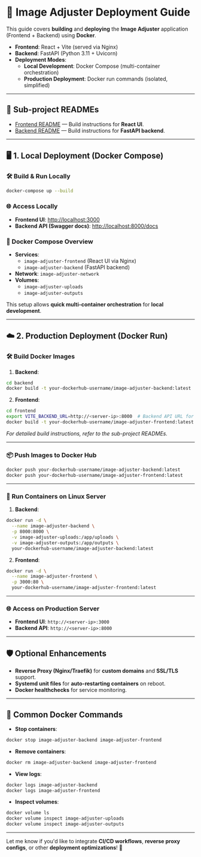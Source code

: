 # 🚀 Image Adjuster Deployment Guide

This guide covers **building** and **deploying** the **Image Adjuster** application (Frontend + Backend) using **Docker**.

- **Frontend**: React + Vite (served via Nginx)
- **Backend**: FastAPI (Python 3.11 + Uvicorn)
- **Deployment Modes**:
  - **Local Development**: Docker Compose (multi-container orchestration)
  - **Production Deployment**: Docker run commands (isolated, simplified)

---

## 📁 Sub-project READMEs

- [Frontend README](./frontend/README.md) — Build instructions for **React UI**.
- [Backend README](./backend/README.md) — Build instructions for **FastAPI backend**.

---

## 🖥️ 1. Local Deployment (Docker Compose)

### 🛠️ Build & Run Locally

```bash
docker-compose up --build
```

### 🌐 Access Locally

- **Frontend UI**: [http://localhost:3000](http://localhost:3000)
- **Backend API (Swagger docs)**: [http://localhost:8000/docs](http://localhost:8000/docs)

### 📄 Docker Compose Overview

- **Services**:
  - `image-adjuster-frontend` (React UI via Nginx)
  - `image-adjuster-backend` (FastAPI backend)
- **Network**: `image-adjuster-network`
- **Volumes**:
  - `image-adjuster-uploads`
  - `image-adjuster-outputs`

This setup allows **quick multi-container orchestration** for **local development**.

---

## ☁️ 2. Production Deployment (Docker Run)

### 🛠️ Build Docker Images

1. **Backend**:

```bash
cd backend
docker build -t your-dockerhub-username/image-adjuster-backend:latest .
```

2. **Frontend**:

```bash
cd frontend
export VITE_BACKEND_URL=http://<server-ip>:8000  # Backend API URL for production
docker build -t your-dockerhub-username/image-adjuster-frontend:latest .
```

_For detailed build instructions, refer to the sub-project READMEs._

---

### 📦 Push Images to Docker Hub

```bash
docker push your-dockerhub-username/image-adjuster-backend:latest
docker push your-dockerhub-username/image-adjuster-frontend:latest
```

---

### 🚀 Run Containers on Linux Server

1. **Backend**:

```bash
docker run -d \
  --name image-adjuster-backend \
  -p 8000:8000 \
  -v image-adjuster-uploads:/app/uploads \
  -v image-adjuster-outputs:/app/outputs \
  your-dockerhub-username/image-adjuster-backend:latest
```

2. **Frontend**:

```bash
docker run -d \
  --name image-adjuster-frontend \
  -p 3000:80 \
  your-dockerhub-username/image-adjuster-frontend:latest
```

---

### 🌐 Access on Production Server

- **Frontend UI**: `http://<server-ip>:3000`
- **Backend API**: `http://<server-ip>:8000`

---

## 🛡️ Optional Enhancements

- **Reverse Proxy (Nginx/Traefik)** for **custom domains** and **SSL/TLS** support.
- **Systemd unit files** for **auto-restarting containers** on reboot.
- **Docker healthchecks** for service monitoring.

---

## 🚨 Common Docker Commands

- **Stop containers**:

```bash
docker stop image-adjuster-backend image-adjuster-frontend
```

- **Remove containers**:

```bash
docker rm image-adjuster-backend image-adjuster-frontend
```

- **View logs**:

```bash
docker logs image-adjuster-backend
docker logs image-adjuster-frontend
```

- **Inspect volumes**:

```bash
docker volume ls
docker volume inspect image-adjuster-uploads
docker volume inspect image-adjuster-outputs
```

---

Let me know if you'd like to integrate **CI/CD workflows**, **reverse proxy configs**, or other **deployment optimizations**! 🚀
